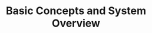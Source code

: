 ---
# -------------------------- #
#          PAGE INFO         #
# -------------------------- #

title: Basic Concepts and System Overview
permalink: /getting-started/basic-concepts-system-overview
keywords: getting started, get started, get set up, set up stitch, setup, guide

summary: "The basic concepts and architecture of Stitch, including an overview of replication and the Stitch system."

layout: general
sidebar: on-page
toc: false

level: "guide"
key: "basic-concepts"
weight: 1


# -------------------------- #
#   RELATED SIDEBAR LINKS    #
# -------------------------- #

related:
  - title: "Set up your Stitch data pipeline"
    link: "{{ link.getting-started.onboarding | prepend: site.baseurl }}"

  - title: "Connecting outside integrations"
    link: "{{ link.integrations.other-data-sources | prepend: site.baseurl }}"

  - title: "Understand your Stitch row usage"
    link: "{{ link.getting-started.row-usage | prepend: site.baseurl }}"

  # - title: "Stitch feature overview"
  #   link: "{{ link.getting-started.feature-overview | prepend: site.baseurl }}"

  - title: "All Getting Started guides"
    link: "{{ link.getting-started.category | prepend: site.baseurl }}"


# -------------------------- #
#         GUIDE INTRO        #
# -------------------------- #

intro: |
  {% include misc/data-files.html %}

  Welcome to Stitch! 

  Stitch is a cloud-first, open source platform for rapidly moving data. A simple, powerful ETL service, Stitch connects to all your data sources -- from databases like MySQL and MongoDB, to SaaS applications like Salesforce and Zendesk -- and replicates that data to a destination of your choosing.

  In this guide, we'll cover the basic concepts and architecture of Stitch, including:

  {% for section in page.sections %}
  - [{{ section.summary }}](#{{ section.anchor }})
  {% endfor %}


# -------------------------- #
#      CONTENT SECTIONS      #
# -------------------------- #

sections:
  - title: "Basics"
    anchor: "basics"
    summary: "What Stitch does, how to get set up, and how usage is calculated"
    content: |
      {% for subsection in section.subsections %}
      - [{{ subsection.summary }}](#{{ subsection.anchor }})
      {% endfor %}

    subsections:
      - title: "What is Stitch?"
        anchor: "what-is-stitch"
        summary: "What does Stitch do?"
        content: |
          Stitch a cloud-based, ETL data pipeline. ETL is short for extract, transform, load, which are the steps in a process that moves data from a source to a destination.

          That being said, keep in mind that Stitch isn't:

          - **A data analysis service**. We have many [analytics partners]({{ site.partners }}){:target="new"} who can help here, however.
          - **A data visualization or querying tool.** Stitch only moves data. To analyze it, you'll need an additional tool. Refer to our list of [analysis tools]({{ site.baseurl | append: "/analysis-tools" }}) for some suggestions.
          - **A destination**. A destination is typically a data warehouse and is required to use Stitch. While we can't create one for you, you can use our [Choosing a destination guide]({{ link.destinations.overviews.choose-destination | prepend: site.baseurl }}) if you need some help picking the right destination for your needs.

      - title: "Get set up"
        anchor: "concepts--getting-set-up"
        summary: "Getting set up with Stitch"
        content: |
          In just a few minutes, you can set up your own data pipeline:

          1. **Sign up for a Stitch account**. Don't have an account yet? [Sign up here for your free trial]({{ site.sign-in }}){:target="new"}.
          2. **Connect a destination**. A destination, typically a database or data warehouse, where Stitch will load the replicated data. This includes products like Amazon Redshift, Amazon S3, or Google BigQuery.
          3. **Connect an integration**. Integrations are data sources, or where Stitch replicates data from. This includes SaaS applications like Google Analytics, databases like MySQL, and more.

          For a step-by-step look at setting up Stitch, refer to the [Setting up your Stitch data pipeline guide]({{ link.getting-started-onboarding | prepend: site.baseurl }}).

      - title: "Integrations and destinations"
        anchor: "concepts--integrations-destinations"
        summary: "What integrations and destinations are"
        content: |
          To use Stitch, you need a destination and at least one integration, or data source.

        sub-subsections:
          - title: "Destinations"
            anchor: "concepts--destinations"
            content: |
              Stitch supports some of the most popular data lakes, warehouses, and storage platforms as destinations, such as Amazon Redshift, Google BigQuery, and Microsoft Azure Synapse Analytics.

              The destination you choose determines how replicated data is loaded and structured. This is discussed in more detail in the [Transformations](#transformations) section.

              Refer to the [Destination]({{ site.baseurl }}/destinations) documentation for more info on each of Stitch's destination offerings. If you're new to data warehousing or you want to see how Stitch's destination offerings compare to each other, check out our [Choosing a Destination guide]({{ link.destinations.overviews.choose-destination | prepend: site.baseurl }}). This guide will help you choose the best Stitch destination for your data warehousing needs, from ensuring your data sources are compatible to staying within your budget.

          - title: "Integrations"
            anchor: "concepts--integrations"
            content: |
              An integration is a data source. This can be a database, API, file, or other data application that Stitch replicates data from, such as MySQL, Google Analytics, or Amazon S3.

              During your free trial, all of Stitch's integrations are accessible. After the trial ends, some integrations - such as Oracle or Google Analytics 360 - are only available if you enter into a [{{ site.data.stitch.subscription-plans.pro.name }} or {{ site.data.stitch.subscription-plans.pro-plus.name }} plan]({{ link.account.enterprise-features | prepend: site.baseurl }}).

              Refer to the [Integration]({{ site.baseurl }}/integrations) documentation for more info on each of Stitch's integrations, such as what data is available or what features are supported.

      - title: "Rows and Stitch usage"
        anchor: "concepts--rows-stitch-usage"
        summary: "How Stitch usage is calculated"
        content: |
          Stitch usage is volume-based. Much like the data part of a cell phone plan, each Stitch plan includes a set number of [replicated rows]({{ link.getting-started.row-usage | prepend: site.baseurl | append:"#what-is-a-replicated-row" }}) per month. Your overall row usage can be affected by a variety of factors, including the destination you choose and number of integrations you have.

          For an in-depth walkthrough of how usage is calculated, the factors that affect it, and how you can reduce your usage, refer to the [Understanding and Reducing Your Usage guide]({{ link.getting-started.row-usage | prepend: site.baseurl }}).

  - title: "Replication"
    anchor: "replication"
    summary: "An overview of data replication in Stitch"
    content: |
      Stitch's replication process consists of three distinct phases:

      1. **Extract**: Stitch pulls data from your data sources and persists it to Stitch's data pipeline through the Import API.
      2. **Prepare**: Data is [lightly transformed](#transformations) to ensure compatibility with the destination. 
      3. **Load**: Stitch loads the data into your destination.

      A single occurrence of these three phases is called a **replication job**. You can keep an eye on a replication job's progress on any [integration's **Summary** page]({{ link.replication.rep-progress | prepend: site.baseurl }}).

    subsections:
      - title: "Extraction settings"
        anchor: "replication--settings"
        content: |
          When you set up an integration in Stitch, you'll also need to define its replication settings. These settings control the Extraction phase of the replication process, including [how often Extraction occurs]({{ link.replication.rep-scheduling | prepend: site.baseurl }}), [what data should be extracted]({{ link.replication.syncing | prepend: site.baseurl }}), and [how data is extracted]({{ link.replication.rep-methods | prepend: site.baseurl }}).

      - title: "Time to data loaded"
        anchor: "replication-performance"
        content: |
          Because our process is performed in steps, it's important to note that Stitch replication isn't real-time. This means that there will be some time between data extracted and data loaded, which you can read more about in the [System architecture section](#system-architecture) of this guide.

          Additionally, the speed of Extraction and Loading is largely dependent on the resources available in your data sources and destination.

      - title: "Deleted records"
        anchor: "replication--never-delete"
        content: |
          Stitch will never delete data from your destination, even if records have been deleted from the source. Refer to the [Deleted Record Handling guide]({{ link.replication.deleted-records | prepend: site.baseurl }}) for more info and examples.

  - title: "Transformations"
    anchor: "transformations"
    summary: "The data transformations Stitch performs"
    content: |
      Stitch's goal is to get data from your data sources to your destination [in a useful, raw format](https://www.stitchdata.com/blog/why-our-etl-tool-doesnt-do-transformations/){:target="new"}:

      > _Useful_ means with types and structures that make the data easy to work with, and _raw_ means staying as close to the original representation as possible.

      This doesn't mean that Stitch doesn't perform transformations during the replication process. Stitch just doesn't perform _arbitrary_ transformations - Stitch will perform only the transformations required to ensure the loaded data is useful and compatible with your destination. The transformations Stitch performs are dependent on the destination you choose. These can include:

      {% for subsection in section.subsections %}
      - [{{ subsection.title }}](#{{ subsection.anchor }})
      {% endfor %}

      Stitch's philosophy is that what you do with your data depends on your needs, and by keeping data close to its original form, Stitch enables you to manage and transform it as you see fit. While we don't support user-defined transformations inside of Stitch, you can take advantage of [Talend's transformation and data quality solutions](https://www.stitchdata.com/platform/datatransformation/){:target="new"} to design and integrate your own transformations.

    subsections:
      - title: "Data typing"
        anchor: "data-typing"
        example-data:
          - id: "1"
            boolean: "true"
            string: ""
          - id: "2"
            boolean: ""
            string: "yes"
          - id: "3"
            boolean: ""
            string: "no"
        content: |
          Stitch's data typing process consists of three steps which take place during replication:

          1. **Extraction**: Identify the data type in the source
          2. **Preparing**: Map the data type to a Stitch data type
          3. **Loading**: Convert the Stitch data type to a destination-compatible data type

          Stitch converts data types only where needed to ensure the data is accepted by your destination.

          With some exceptions, when a data type is changed or a field has multiple data types in the source, Stitch will create an additional column in the destination to accommodate the new data type. This will look like the column has been "split". For example:

          {% assign column-headings = "id|has_magic__bo|has_magic__st" | split: "|" %}
          {% assign attributes = "id|boolean|string" | split: "|" %}

          <table class="attribute-list">
          <tr>
          {% for column-heading in column-headings %}
          <td>
          <strong>{{ column-heading }}</strong>
          </td>
          {% endfor %}
          </tr>
          {% for example in subsection.example-data %}
          <tr>
          {% for attribute in attributes %}
          <td>
          {{ example[attribute] }}
          </td>
          {% endfor %}
          </tr>
          {% endfor %}
          </table>

          Stitch handles changed data types in this way to ensure previously loaded data is retained in its original format. Some Stitch customers use views to coerce data types when this occurs.

          Refer to the [Columns with mixed data types guide]({{ link.destinations.storage.column-splitting | prepend: site.baseurl }}) for more info and examples.

      - title: "JSON structures"
        anchor: "json-structures"
        content: |
          The destination you're using determines how Stitch handles complex JSON structures such as arrays and objects.

          If your destination natively supports storing nested data, Stitch will store the data as a type appropriate for storing semi-structured data. You can then use the JSON functions supported by the destination to parse and analyze the data.

          If your destinaton doesn't natively support storing nested data, Stitch will "de-nest", or normalize, the data into relations. For JSON objects, attributes will be flattened into the table, while arrays will be unpacked into subtables. For more info and examples, refer to the [Nested JSON structures guide]({{ link.destinations.storage.nested-structures | prepend: site.baseurl }}).

      - title: "Object names"
        anchor: "object-names"
        content: |
          When you initially set up an integration, you'll define [the name of the schema in the destination]({{ link.destinations.storage.stitch-schema | prepend: site.baseurl | append: "#integration-schema-names" }}) where Stitch will load that integration's data.

          The names of the tables and columns you set to replicate, however, are automatically generated based on two factors:

          1. The name of the object in the source
          2. The object naming rules enforced by the destination

          During loading, Stitch will attempt to keep object names as close to the source as possible. Some transformations may occur to ensure that the object name conforms to the destination's naming rules.

          **Note**: Table and column names cannot be changed in Stitch.

      - title: "Timezones"
        anchor: "timezones"
        content: |
          Some of the destinations Stitch offers don't natively support timezones. To ensure accuracy and consistency, Stitch handles data with timezones in this manner:

          1. Extract the data from the source
          2. Convert the source data to UTC
          3. Load the data as UTC into your destination

          Depending on the destination you're using, the data may or may not be stored with the timezone information. This is dependent on whether the destination supports timezones.

          For more info, refer to the [loading reference]({{ link.destinations.storage.loading-data | prepend: site.baseurl }}) for your destination.

  - title: "System architecture"
    anchor: "system-architecture"
    summary: "A step-by-step tour of the Stitch system, from data extracted to data loaded"
    content: |
      Now that you understand the basics of Stitch and how data replication works, let's take a look at the internal workings of the Stitch system.

      Stitch's replication process consists of three phases:

      {% for subsection in section.subsections %}
      1. [{{ subsection.title }}](#{{ subsection.anchor }})
      {% endfor %} 

      {% include layout/image.html type="inline" file="/system-architecture.png" enlarge=true %}

      **Note**: This process is the same regardless of your account's [data pipeline region]({{ link.security.supported-operating-regions | prepend: site.baseurl }}).

    subsections:
      - title: "Extract"
        anchor: "system-architecture--extraction"
        content: |
          The first phase in the replication process is called **Extract**. During this phase, data is extracted from an integration using the [replication settings you define](#replication--settings).

          The Extract phase includes:

          {% for sub-subsection in subsection.sub-subsections %}
          - [{{ sub-subsection.title }}](#{{ sub-subsection.anchor }})
          {% endfor %}

        sub-subsections:
          - title: "Step 1: The Singer-based replication engine"
            anchor: "system-architecture--singer-based-rep-engine"
            content: |
              For SaaS applications and databases, data is pulled on a schedule using the Singer-based replication engine that Stitch runs against data sources like APIs, databases, and flat files.

              During this step, two things happen:

              1. **A structure sync**. At the start of every extraction, Stitch will run what is called a structure sync. A structure sync detects the tables and columns available in the source, along with any changes to the structure of those tables and columns.

                 **Note**: New tables and columns detected during a structure sync will be available in Stitch after the current replication job ends. For the majority of integrations, new tables and columns won't be automatically set to replicate.
              2. **Data is extracted in JSON format.** Based on the schemas, tables, and columns set to replicate, Stitch extracts the data in JSON format and sends it to the Import API.

          - title: "Step 2: The Import API"
            anchor: "system-architecture--import-api"
            content: |
              The next step in the replication process is the Import API. 

              For data sent directly to Stitch through a webhook or Import API integration, this is the first step in the replication process. (**Note**: This is why webhook and Import API integrations don't have [Extraction Logs]({{ link.replication.extraction-logs | prepend: site.baseurl }}).)

              The [Import API]({{ link.import-api.getting-started | prepend: site.baseurl }}) validates and authenticates each request, and then persists the data to Stitch's internal data pipeline.

              If the data fails validation or another critical error occurs, the extraction will fail and trigger an [in-app and email notification]({{ link.account.notification-settings | prepend: site.baseurl }}). The error can also be viewed in an integration's [Extraction Logs]({{ link.replication.extraction-logs | prepend: site.baseurl }}) tab.

              ---

      - title: "Prepare"
        anchor: "system-architecture--preparing"
        content: |
          The second phase in the replication process is called **Prepare**. During this phase, the extracted data is buffered in Stitch's durable, highly available internal data pipeline and readied for loading.

          The Prepare phase includes:

          {% for sub-subsection in subsection.sub-subsections %}
          - [{{ sub-subsection.title }}](#{{ sub-subsection.anchor }})
          {% endfor %}

        sub-subsections:
          - title: "Step 3: The Pipeline"
            anchor: "system-architecture--pipeline"
            content: |
              Stitch uses Apache Kafka and Amazon S3 systems spanning multiple data centers to durably buffer the data received by the Import API, and ensure we meet our most important service-level target: don't lose data. Data is always encrypted at rest, and automatically deleted from the buffer after no more than seven days.

          - title: "Step 4: The Streamery"
            anchor: "system-architecture--streamery"
            content: |
              Next, data is read from the pipeline and separated, batched, and prepared for loading by an internal Stitch service called the Streamery.

              The Streamery writes data to Amazon S3 that is encrypted, separated by tenant (Stitch account) and data set, and ready to be loaded. Most data is loaded within minutes, but if a destination is unavailable, it can stay in S3 for up to 30 days before being automatically deleted.

              ---

      - title: "Load"
        anchor: "system-architecture--loading"
        content: |
          The last phase in the replication process is called **Load**. During this phase, the prepared data is transformed to be compatible with the destination, and then loaded.

          The Loading phase includes:

          {% for sub-subsection in subsection.sub-subsections %}
          - [{{ sub-subsection.title }}](#{{ sub-subsection.anchor }})
          {% endfor %}
          
        sub-subsections:
          - title: "Step 5: The Loaders"
            anchor: "system-architecture--loaders"
            content: |
              A Loader reads data from the Streamery (Amazon S3) and performs the [transformations](#transformations) necessary - such as converting data into the appropriate data types or structure - before loading it into your destination. Disk is used as a temporary buffer, data is encrypted when written, and deleted immediately once loaded.

              Stitch defaults to using [SSL/TLS-encrypted connections]({{ link.security.encryption | prepend: site.baseurl | append: "#connections-ssl-default" }}) to your destination when possible. [SSH-encrypted tunnels]({{ link.security.encryption | prepend: site.baseurl | append: "#ssh-tunnel-connections" }}) are also available to be configured for most destination types.

              If a critical error occurs, the load will fail and trigger an [in-app and email notification]({{ link.account.notification-settings | prepend: site.baseurl }}). The error can also be viewed in an integration's [Loading Reports]({{ link.replication.loading-reports | prepend: site.baseurl }}) tab.

          - title: "Step 6: Your destination"
            anchor: "system-architecture--destination"
            content: |
              Data is finally loaded into your destination! For each integration, Stitch will create a schema (or dataset, or folder, depending on your destination) and load that integration's data into it. Refer to the [Understanding integration schema structures guide]({{ link.destinations.storage.stitch-schema | prepend: site.baseurl }}) for info on how schemas will be structured.

              At this point, you can use an [analysis tool]({{ site.baseurl }}/analysis-tools) to interact with your data.

  - title: "Next steps"
    anchor: "next-steps"
    summary: "Some next steps"
    content: |
      Now that you've mastered the basics, move onto:

      {% assign getting-started-guides = site.getting-started | where:"level","guide" | sort:"weight" %}

      {% for guide in getting-started-guides %}
      {% unless guide.url == page.url %}
      - [**{{ guide.title }}**]({{ guide.url | prepend: site.baseurl }}): {{ guide.summary }}
      {% endunless %}
      {% endfor %}
---